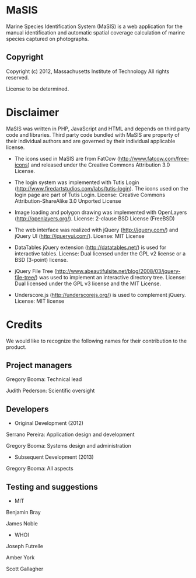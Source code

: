 # MaSIS

Marine Species Identification System (MaSIS) is a web application for the
manual identification and automatic spatial coverage calculation of marine
species captured on photographs.

## Copyright

Copyright (c) 2012, Massachusetts Institute of Technology
All rights reserved.

License to be determined.

# Disclaimer

MaSIS was written in PHP, JavaScript and HTML and depends on third party code
and libraries. Third party code bundled with MaSIS are property of their
individual authors and are governed by their individual applicable license.

* The icons used in MaSIS are from FatCow (<http://www.fatcow.com/free-icons>)
   and released under the Creative Commons Attribution 3.0 License.

* The login system was implemented with Tutis Login
  (<http://www.firedartstudios.com/labs/tutis-login>). The icons used on the
  login page are part of Tutis Login.
  License: Creative Commons Attribution-ShareAlike 3.0 Unported License

* Image loading and polygon drawing was implemented with OpenLayers
  (<http://openlayers.org/>).
  License: 2-clause BSD License (FreeBSD)

* The web interface was realized with jQuery (<http://jquery.com/>) and
  jQuery UI (<http://jqueryui.com/>).
  License: MIT License

* DataTables jQuery extension (<http://datatables.net/>) is used for interactive
  tables.
  License: Dual licensed under the GPL v2 license or a BSD (3-point) license.

* jQuery File Tree (<http://www.abeautifulsite.net/blog/2008/03/jquery-file-tree/>)
  was used to implement an interactive directory tree.
  License: Dual licensed under the GPL v3 license and the MIT License.

* Underscore.js (<http://underscorejs.org/>) is used to complement jQuery.
  License: MIT license

# Credits

We would like to recognize the following names for their contribution to the
product.

## Project managers
Gregory Booma: Technical lead

Judith Pederson: Scientific oversight

## Developers

* Original Development (2012)

Serrano Pereira: Application design and development

Gregory Booma: Systems design and administration

* Subsequent Development (2013)

Gregory Booma: All aspects

## Testing and suggestions

* MIT

Benjamin Bray

James Noble

* WHOI

Joseph Futrelle

Amber York

Scott Gallagher
